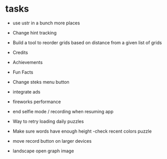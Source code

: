 # tasks

- use ustr in a bunch more places
- Change hint tracking

- Build a tool to reorder grids based on distance from a given list of grids

- Credits
- Achievements
- Fun Facts

- Change steks menu button
- integrate ads
- fireworks performance
- end selfie mode / recording when resuming app
- Way to retry loading daily puzzles
- Make sure words have enough height -check recent colors puzzle
- move record button on larger devices

- landscape open graph image
